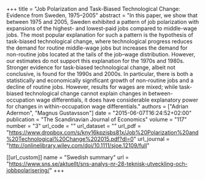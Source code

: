 +++
title = "Job Polarization and Task-Biased Technological Change: Evidence from Sweden, 1975–2005"
abstract = "In this paper, we show that between 1975 and 2005, Sweden exhibited a pattern of job polarization with expansions of the highest- and lowest-paid jobs compared to middle-wage jobs. The most popular explanation for such a pattern is the hypothesis of task-biased technological change, where technological progress reduces the demand for routine middle-wage jobs but increases the demand for non-routine jobs located at the tails of the job–wage distribution. However, our estimates do not support this explanation for the 1970s and 1980s. Stronger evidence for task-biased technological change, albeit not conclusive, is found for the 1990s and 2000s. In particular, there is both a statistically and economically significant growth of non-routine jobs and a decline of routine jobs. However, results for wages are mixed; while task-biased technological change cannot explain changes in between-occupation wage differentials, it does have considerable explanatory power for changes in within-occupation wage differentials."
authors = ["Adrian Adermon", "Magnus Gustavsson"]
date = "2015-06-07T16:24:52+02:00"
publication = "The Scandinavian Journal of Economics"
volume = "117"
number = "3"
url_code = ""
url_dataset = ""
url_pdf = "https://www.dropbox.com/s/kny16kpzjsbs81x/Job%20Polarization%20and%20Technological%20Change%202015.pdf?dl=0"
url_journal = "http://onlinelibrary.wiley.com/doi/10.1111/sjoe.12109/full"

[[url_custom]]
name = "Swedish summary"
url = "https://www.sns.se/aktuellt/sns-analys-nr-28-teknisk-utveckling-och-jobbpolarisering/"
+++
